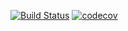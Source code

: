 [![Build Status](https://travis-ci.com/MishailEx/job4j_design.svg?branch=master)](https://travis-ci.com/MishailEx/job4j_design)
[![codecov](https://codecov.io/gh/MishailEx/job4j_design/branch/master/graph/badge.svg?token=FU5G6G5OO9)](https://codecov.io/gh/MishailEx/job4j_design)